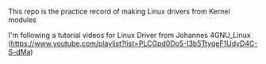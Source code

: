 This repo is the practice record of making Linux drivers from Kernel modules


I'm following a tutorial videos for Linux Driver from Johannes 4GNU_Linux (https://www.youtube.com/playlist?list=PLCGpd0Do5-I3b5TtyqeF1UdyD4C-S-dMa)
